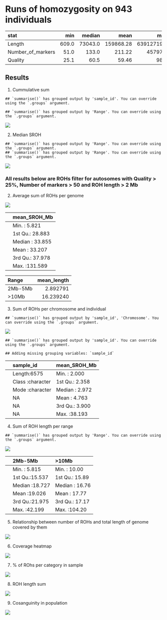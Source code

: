 Runs of homozygosity on 943 individuals
================

| stat                |   min |  median |      mean |        max |
|:--------------------|------:|--------:|----------:|-----------:|
| Length              | 609.0 | 73043.0 | 159868.28 | 63912719.0 |
| Number\_of\_markers |  51.0 |   133.0 |    211.22 |    45797.0 |
| Quality             |  25.1 |    60.5 |     59.46 |       98.7 |

<!-- ROHs quality histogram -->
<!-- ```{r echo=FALSE} -->
<!-- roh  %>% ggplot(aes(x=1,y=Quality)) + -->
<!--     geom_violin(fill='#48C095', col='#27384A') + -->
<!--   geom_boxplot(width=0.1) + -->
<!--      theme_classic() + theme(axis.text.x = element_blank()) + -->
<!--   xlab('') -->
<!-- ``` -->

## Results

1.  Cummulative sum

<!-- -->

    ## `summarise()` has grouped output by 'sample_id'. You can override using the `.groups` argument.

    ## `summarise()` has grouped output by 'Range'. You can override using the `.groups` argument.

![](roh_files/figure-gfm/Cummulative_sum-1.jpeg)<!-- -->

2.  Median SROH

<!-- -->

    ## `summarise()` has grouped output by 'Range'. You can override using the `.groups` argument.
    ## `summarise()` has grouped output by 'Range'. You can override using the `.groups` argument.

![](roh_files/figure-gfm/Median_SROH-1.jpeg)<!-- -->

### All results below are ROHs filter for autosomes with Quality &gt; 25%, Number of markers &gt; 50 and ROH length &gt; 2 Mb

2.  Average sum of ROHs per genome

![](roh_files/figure-gfm/total_roh-1.jpeg)<!-- -->

|     | mean\_SROH\_Mb  |
|:----|:----------------|
|     | Min. : 5.821    |
|     | 1st Qu.: 28.883 |
|     | Median : 33.855 |
|     | Mean : 33.207   |
|     | 3rd Qu.: 37.978 |
|     | Max. :131.589   |

| Range    | mean\_length |
|:---------|-------------:|
| 2Mb-5Mb  |     2.892791 |
| &gt;10Mb |    16.239240 |

3.  Sum of ROHs per chromosome and individual

<!-- -->

    ## `summarise()` has grouped output by 'sample_id', 'Chromosome'. You can override using the `.groups` argument.

![](roh_files/figure-gfm/unnamed-chunk-3-1.jpeg)<!-- -->

    ## `summarise()` has grouped output by 'sample_id'. You can override using the `.groups` argument.

    ## Adding missing grouping variables: `sample_id`

|     | sample\_id       | mean\_SROH\_Mb |
|:----|:-----------------|:---------------|
|     | Length:6575      | Min. : 2.000   |
|     | Class :character | 1st Qu.: 2.358 |
|     | Mode :character  | Median : 2.972 |
|     | NA               | Mean : 4.763   |
|     | NA               | 3rd Qu.: 3.900 |
|     | NA               | Max. :38.193   |

4.  Sum of ROH length per range

<!-- -->

    ## `summarise()` has grouped output by 'Range'. You can override using the `.groups` argument.

![](roh_files/figure-gfm/SROH-1.jpeg)<!-- -->

|     | 2Mb-5Mb        | &gt;10Mb       |
|:----|:---------------|:---------------|
|     | Min. : 5.815   | Min. : 10.00   |
|     | 1st Qu.:15.537 | 1st Qu.: 15.89 |
|     | Median :18.727 | Median : 16.76 |
|     | Mean :19.026   | Mean : 17.77   |
|     | 3rd Qu.:21.975 | 3rd Qu.: 17.17 |
|     | Max. :42.199   | Max. :104.20   |

5.  Relationship between number of ROHs and total length of genome
    covered by them

![](roh_files/figure-gfm/SROH_corr-1.jpeg)<!-- -->

<!-- 6. ROH genome coverage  -->
<!-- ```{r genome_coverage, echo=FALSE} -->
<!-- chr <- 'chr1' -->
<!-- coverage <- roh %>% filter(Chromosome %in% chr) %>% -->
<!--   arrange(Chromosome,Start) -->
<!-- # coverage$Chromosome <- paste(coverage$Chromosome,sep='') -->
<!-- # coverage$x_from <- paste(coverage$Chromosome,coverage$Start,sep='') -->
<!-- # coverage$x_end <- paste(coverage$Chromosome,coverage$End,sep='') -->
<!-- coverage %>% ggplot() + -->
<!--   geom_segment(aes(x = Start, y = sample_id, xend = End,  -->
<!--                                  yend = sample_id), col='#48C095') + -->
<!--   theme_classic() + -->
<!--   theme(axis.text.x = element_blank(),axis.text.y = element_blank()) + -->
<!--   xlab('Position on chromosome 1') + -->
<!--   ylab('Individual') -->
<!-- ``` -->

6.  Coverage heatmap

![](roh_files/figure-gfm/genome_coverage_heatmap-1.jpeg)<!-- -->

7.  % of ROhs per category in sample

![](roh_files/figure-gfm/roh_count-1.jpeg)<!-- -->

8.  ROH length sum

![](roh_files/figure-gfm/roh_sum-1.jpeg)<!-- -->

<!-- 7. Number of ROHs per sample -->
<!-- ```{r roh_count_per_sample, echo=FALSE}  -->
<!-- suppressMessages( -->
<!-- roh_avg <- roh %>% group_by(sample_id, Range) %>% -->
<!--   summarise(avg_length=mean(Length), n=n()) %>% -->
<!--   arrange(Range,n) -->
<!-- ) -->
<!-- roh_avg %>% -->
<!--   ggplot(aes(x=1:nrow(roh_avg),y=n)) + -->
<!--   geom_point(col='#48C095',alpha=0.5) + -->
<!--   facet_wrap(~Range, nrow = 3,scales = 'free') +  -->
<!--   ylab('Number of ROHs') + -->
<!--   xlab('Individual') + -->
<!--   theme_classic() + -->
<!--   theme(axis.text.x = element_blank()) -->
<!-- ``` -->
<!-- 8. Average ROHs per sample -->
<!-- ```{r average_roh_per_sample, echo=FALSE}  -->
<!-- roh_avg <- roh %>% group_by(sample_id, Range) %>% -->
<!--   summarise(avg_length=mean(Length), n=n()) %>% -->
<!--   arrange(Range,avg_length) -->
<!-- roh_avg %>% -->
<!--   ggplot(aes(x=1:nrow(roh_avg),y=avg_length)) + -->
<!--   geom_point(col='#48C095',alpha=0.5) + -->
<!--   facet_wrap(~Range, nrow = 3,scales = 'free') +  -->
<!--   ylab('Mean ROH length') + -->
<!--   xlab('Individual') + -->
<!--   theme_classic() + -->
<!--   theme(axis.text.x = element_blank()) -->
<!-- ``` -->

9.  Cosanguinity in population

![](roh_files/figure-gfm/unnamed-chunk-4-1.jpeg)<!-- -->
